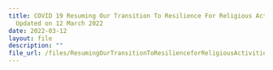 ```yaml
---
title: COVID 19 Resuming Our Transition To Resilience For Religious Activities
  Updated on 12 March 2022
date: 2022-03-12
layout: file
description: ""
file_url: /files/ResumingOurTransitionToResilienceforReligiousActivitiesFINAL.pdf
---
```


